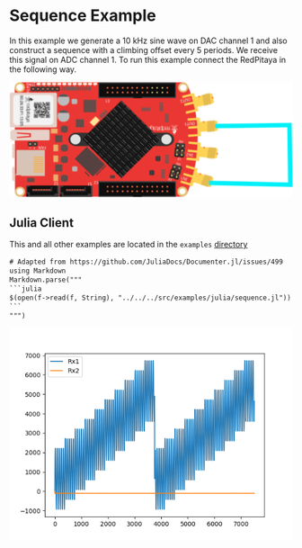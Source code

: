 # Sequence Example

In this example we generate a 10 kHz sine wave on DAC channel 1 and also construct a sequence with a climbing offset every 5 periods. We receive this signal on ADC channel 1. To run this example connect the RedPitaya in the following way.

![RedPitaya](../assets/simpleExample.png)

## Julia Client

This and all other examples are located in the ```examples``` [directory](https://github.com/tknopp/RedPitayaDAQServer/tree/master/src/examples/julia)

````@eval
# Adapted from https://github.com/JuliaDocs/Documenter.jl/issues/499
using Markdown
Markdown.parse("""
```julia
$(open(f->read(f, String), "../../../src/examples/julia/sequence.jl"))
```
""")
````

![Simple Example Results](../assets/sequence.png)
